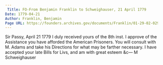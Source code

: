 ```yaml
---
 Title: FO-From Benjamin Franklin to Schweighauser, 21 April 1779
Date: 1779-04-21
Author: Franklin, Benjamin
Page URL: https://founders.archives.gov/documents/Franklin/01-29-02-0295
---
```


Sir
Passy, April 21 1779
I duly received yours of the 8th inst. I approve of the Assistance you have afforded the American Prisoners. You will consult with M. Adams and take his Directions for what may be farther necessary. I have accepted your late Bills for Livs, and am with great esteem &c—
M Schweighauser

